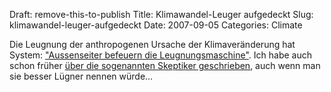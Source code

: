 Draft: remove-this-to-publish
Title: Klimawandel-Leuger aufgedeckt
Slug: klimawandel-leuger-aufgedeckt
Date: 2007-09-05
Categories: Climate

Die Leugnung der anthropogenen Ursache der Klimaveränderung hat System: ["Aussenseiter befeuern die Leugnungsmaschine"](http://www.spiegel.de/wissenschaft/natur/0,1518,503936,00.html). Ich habe auch schon früher [über die sogenannten Skeptiker geschrieben](http://spinlock.ch/blog/?s=skeptiker), auch wenn man sie besser Lügner nennen würde...
